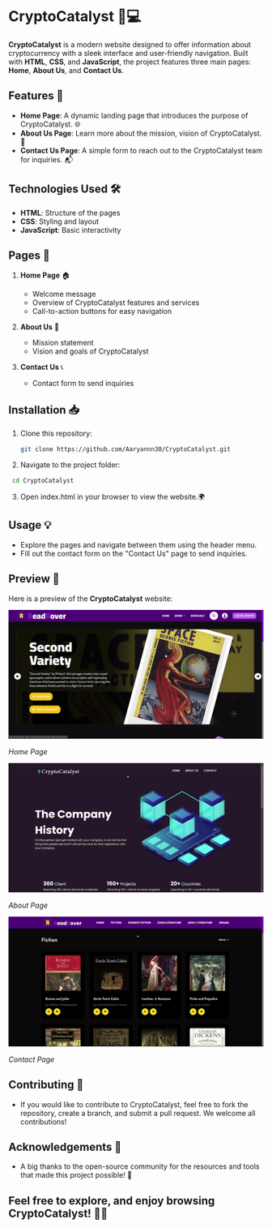 # CryptoCatalyst 🚀💻

**CryptoCatalyst** is a modern website designed to offer information about cryptocurrency with a sleek interface and user-friendly navigation. Built with **HTML**, **CSS**, and **JavaScript**, the project features three main pages: **Home**, **About Us**, and **Contact Us**.

## Features 🌟

- **Home Page**: A dynamic landing page that introduces the purpose of CryptoCatalyst. 🌐
- **About Us Page**: Learn more about the mission, vision of CryptoCatalyst. 👥
- **Contact Us Page**: A simple form to reach out to the CryptoCatalyst team for inquiries. 📬

## Technologies Used 🛠️

- **HTML**: Structure of the pages
- **CSS**: Styling and layout
- **JavaScript**: Basic interactivity

## Pages 📝

1. **Home Page** 🏠
   - Welcome message
   - Overview of CryptoCatalyst features and services
   - Call-to-action buttons for easy navigation

2. **About Us** 📖
   - Mission statement
   - Vision and goals of CryptoCatalyst

3. **Contact Us** 📞
   - Contact form to send inquiries

## Installation 📥

1. Clone this repository:
   ```bash
   git clone https://github.com/Aaryannn30/CryptoCatalyst.git
   ```
2. Navigate to the project folder:
  ```bash
   cd CryptoCatalyst
  ```
3. Open index.html in your browser to view the website.🌍

## Usage 💡

- Explore the pages and navigate between them using the header menu.
- Fill out the contact form on the "Contact Us" page to send inquiries.

## Preview 📸

Here is a preview of the **CryptoCatalyst** website:

![Home Page](https://github.com/Aaryannn30/ReadRover_Library/blob/main/ReadRoverhome.gif)

*Home Page*

![About Page](https://github.com/Aaryannn30/CryptoCatalyst/blob/main/CCABOUTF.gif)

*About Page*

![Contact Page](https://github.com/Aaryannn30/ReadRover_Library/blob/main/RRShelf.gif)

*Contact Page*

  
## Contributing 🤝

- If you would like to contribute to CryptoCatalyst, feel free to fork the repository, create a branch, and submit a pull request. We welcome all contributions!

## Acknowledgements 🙏

- A big thanks to the open-source community for the resources and tools that made this project possible! 💙

## Feel free to explore, and enjoy browsing CryptoCatalyst! 🚀✨
